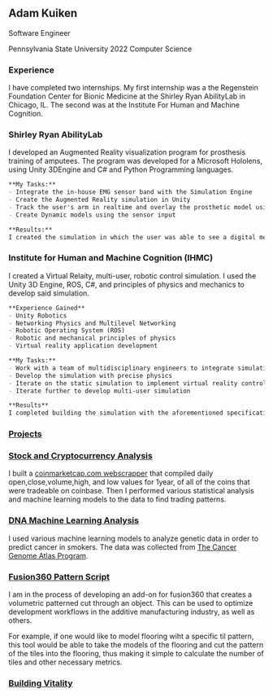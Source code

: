 ## Adam Kuiken
Software Engineer

Pennsylvania State University 2022
Computer Science

### Experience
I have completed two internships. My first internship was a the Regenstein Foundation Center for Bionic Medicine at the Shirley Ryan AbilityLab in Chicago, IL. The second was at the Institute For Human and Machine Cognition.

### Shirley Ryan AbilityLab
I developed an Augmented Reality visualization program for prosthesis training of amputees. The program was developed for a Microsoft Hololens, using Unity 3DEngine and C# and Python Programming languages. 
```markdown
**My Tasks:**
- Integrate the in-house EMG sensor band with the Simulation Engine
- Create the Augmented Reality simulation in Unity
- Track the user's arm in realtime and overlay the prosthetic model using the Hololens
- Create Dynamic models using the sensor input

**Results:**
I created the simulation in which the user was able to see a digital model of an arm or prosthesis that moved with the user's arm in realtime.
```

### Institute for Human and Machine Cognition (IHMC)
I created a Virtual Relaity, multi-user, robotic control simulation. I used the Unity 3D Engine, ROS, C#, and principles of physics and mechanics to develop said simulation.
```markdown
**Experience Gained**
- Unity Robotics 
- Networking Physics and Multilevel Networking
- Robotic Operating System (ROS)
- Robotic and mechanical principles of physics
- Virtual reality application development

**My Tasks:**
- Work with a team of multidisciplinary engineers to integrate simulation with physical prototyping
- Develop the simulation with precise physics
- Iterate on the static simulation to implement virtual reality control of robotics
- Iterate further to develop multi-user simulation

**Results**
I completed building the simulation with the aforementioned specifications as well as documented my process for abstraction and further development. 
```
### [Projects](https://github.com/adamkuiken)

### [Stock and Cryptocurrency Analysis](https://github.com/adamkuiken/Stock_Crypto_Analysis)
I built a [ coinmarketcap.com webscrapper](https://github.com/adamkuiken/CryptoScrapper) that compiled daily open,close,volume,high, and low values for 1year, of all of the coins that were tradeable on coinbase. Then I performed various statistical analysis and machine learning models to the data to find trading patterns. 

### [DNA Machine Learning Analysis](https://github.com/adamkuiken/Analysis-of-DNA-damage)
I used various machine learning models to analyze genetic data in order to predict cancer in smokers. The data was collected from [The Cancer Genome Atlas Program](https://www.cancer.gov/about-nci/organization/ccg/research/structural-genomics/tcga).

### [Fusion360 Pattern Script](https://github.com/adamkuiken/Fusion360-pattern-Script)
I am in the process of developing an add-on for fusion360 that creates a volumetric patterned cut through an object. This can be used to optimize development workflows in the additive manufacturing industry, as well as others. 

For example, if one would like to model flooring wiht a specific til pattern, this tool would be able to take the models of the flooring and cut the pattern of the tiles into the flooring, thus making it simple to calculate the number of tiles and other necessary metrics. 

### [Building Vitality](buildingvitality.org)
